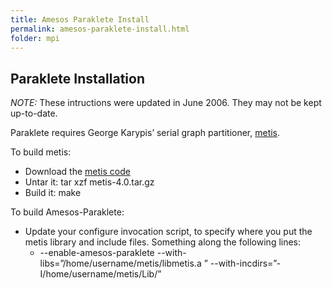 ```yaml
---
title: Amesos Paraklete Install
permalink: amesos-paraklete-install.html
folder: mpi
---
```


## Paraklete Installation

_NOTE:_ These intructions were updated in June 2006\. They may not be kept up-to-date.

Paraklete requires George Karypis’ serial graph partitioner, [metis](http://glaros.dtc.umn.edu/gkhome/metis/metis/overview).

To build metis:

*   Download the [metis code](http://glaros.dtc.umn.edu/gkhome/fetch/sw/metis/metis-5.1.0.tar.gz)
*   Untar it: tar xzf metis-4.0.tar.gz
*   Build it: make

To build Amesos-Paraklete:

*   Update your configure invocation script, to specify where you put the metis library and include files. Something along the following lines:
    *   --enable-amesos-paraklete --with-libs=”/home/username/metis/libmetis.a ” --with-incdirs=”-I/home/username/metis/Lib/”

